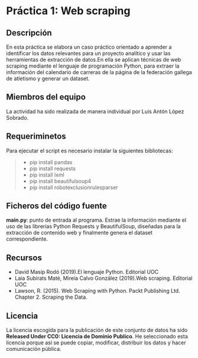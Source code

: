 # Práctica 1: Web scraping

## Descripción

En esta práctica se elabora un caso práctico orientado a aprender a identificar los datos relevantes para un proyecto analítico y usar las herramientas de extracción de datos.En ella se aplican técnicas de web scraping mediante el lenguaje de programación Python, para extraer la información del calendario de carreras de la página de la federación gallega de atletismo y generar un dataset.

## Miembros del equipo

La actividad ha sido realizada de manera individual por Luis Antón López Sobrado.

## Requeriminetos

Para ejecutar el script es necesario instalar la siguientes bibliotecas:

> * pip install pandas
> * pip install requests
> * pip install lxml
> * pip install beautifulsoup4
> * pip install robotexclusionrulesparser

## Ficheros del código fuente

**main.py**: punto de entrada al programa. Estrae la información mediante el uso de las librerías Python Requests y BeautifulSoup, diseñadas para la extracción de contenido web y finalmente genera el dataset correspondiente.

## Recursos

* David Masip Rodó (2019).El lenguaje Python. Editorial UOC
* Laia Subirats Maté, Mireia Calvo González (2019).Web scraping. Editorial UOC
* Lawson, R. (2015). Web Scraping with Python. Packt Publishing Ltd. Chapter 2. Scraping the Data.

## Licencia 

La licencia escogida para la publicación de este conjunto de datos ha sido **Released Under CC0: Licencia de Dominio Publico**. He seleccionado esta licencia porque así se puede copiar, modificar, distribuir los datos y hacer comunicación pública.

